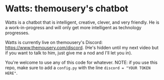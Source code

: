 # Watts: themousery's chatbot

Watts is a chatbot that is intelligent, creative, clever, and very friendly. He is a work-in-progress and will only get more intelligent as technology progresses.

Watts is currently live on themousery's Discord: https://www.themousery.com/discord. (He's hidden until my next video but if you want to talk to him, just give me a nod and I'll let you in).

You're welcome to use any of this code for whatever. NOTE: if you use this repo, make sure to add a `config.py` with the line `discord = "YOUR TOKEN HERE"`.
